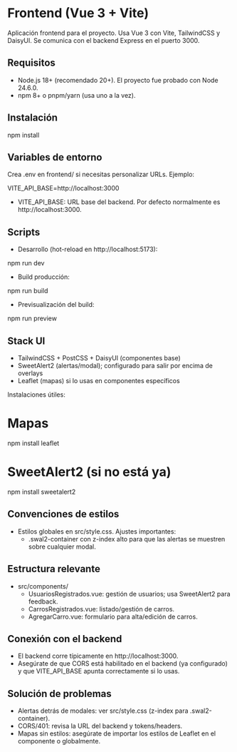 # Frontend (Vue 3 + Vite)

Aplicación frontend para el proyecto. Usa Vue 3 con Vite, TailwindCSS y DaisyUI. Se comunica con el backend Express en el puerto 3000.

## Requisitos
- Node.js 18+ (recomendado 20+). El proyecto fue probado con Node 24.6.0.
- npm 8+ o pnpm/yarn (usa uno a la vez).

## Instalación

npm install


## Variables de entorno
Crea .env en frontend/ si necesitas personalizar URLs. Ejemplo:

VITE_API_BASE=http://localhost:3000

- VITE_API_BASE: URL base del backend. Por defecto normalmente es http://localhost:3000.

## Scripts
- Desarrollo (hot-reload en http://localhost:5173):

npm run dev

- Build producción:

npm run build

- Previsualización del build:

npm run preview


## Stack UI
- TailwindCSS + PostCSS + DaisyUI (componentes base)
- SweetAlert2 (alertas/modal); configurado para salir por encima de overlays
- Leaflet (mapas) si lo usas en componentes específicos

Instalaciones útiles:

# Mapas
npm install leaflet

# SweetAlert2 (si no está ya)
npm install sweetalert2


## Convenciones de estilos
- Estilos globales en src/style.css. Ajustes importantes:
  - .swal2-container con z-index alto para que las alertas se muestren sobre cualquier modal.

## Estructura relevante
- src/components/
  - UsuariosRegistrados.vue: gestión de usuarios; usa SweetAlert2 para feedback.
  - CarrosRegistrados.vue: listado/gestión de carros.
  - AgregarCarro.vue: formulario para alta/edición de carros.

## Conexión con el backend
- El backend corre típicamente en http://localhost:3000.
- Asegúrate de que CORS está habilitado en el backend (ya configurado) y que VITE_API_BASE apunta correctamente si lo usas.

## Solución de problemas
- Alertas detrás de modales: ver src/style.css (z-index para .swal2-container).
- CORS/401: revisa la URL del backend y tokens/headers.
- Mapas sin estilos: asegúrate de importar los estilos de Leaflet en el componente o globalmente.